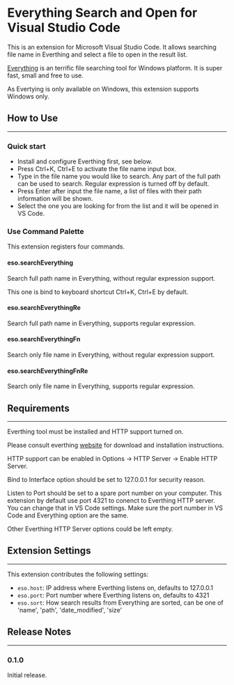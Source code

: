 # Everything Search and Open for Visual Studio Code

This is an extension for Microsoft Visual Studio Code. It allows searching file name in Everthing and select a file to open in the result list.

[Everything](https://www.voidtools.com/) is an terrific file searching tool for Windows platform. It is super fast, small and free to use.

As Evertying is only available on Windows, this extension supports Windows only.

## How to Use
-------------

### Quick start

* Install and configure Everthing first, see below.
* Press Ctrl+K, Ctrl+E to activate the file name input box.
* Type in the file name you would like to search. Any part of the full path can be used to search. Regular expression is turned off by default.
* Press Enter after input the file name, a list of files with their path information will be shown.
* Select the one you are looking for from the list and it will be opened in VS Code.

### Use Command Palette

This extension registers four commands.

#### eso.searchEverything

Search full path name in Everything, without regular expression support.

This one is bind to keyboard shortcut Ctrl+K, Ctrl+E by default.

#### eso.searchEverythingRe

Search full path name in Everything, supports regular expression.

#### eso.searchEverythingFn

Search only file name in Everything, without regular expression support.

#### eso.searchEverythingFnRe

Search only file name in Everything, supports regular expression.

## Requirements
---------------

Everthing tool must be installed and HTTP support turned on.

Please consult everthing [website](https://www.voidtools.com/) for download and installation instructions.

HTTP support can be enabled in Options -> HTTP Server -> Enable HTTP Server.

Bind to Interface option should be set to 127.0.0.1 for security reason.

Listen to Port should be set to a spare port number on your computer. This extension by default use port 4321 to conenct to Everthing HTTP server. You can change that in VS Code settings. Make sure the port number in VS Code and Everything option are the same.

Other Everthing HTTP Server options could be left empty.

## Extension Settings
---------------------

This extension contributes the following settings:

* `eso.host`: IP address where Everthing listens on, defaults to 127.0.0.1
* `eso.port`: Port number where Everthing listens on, defaults to 4321
* `eso.sort`: How search results from Everything are sorted, can be one of 'name', 'path', 'date_modified', 'size'

## Release Notes
----------------

### 0.1.0

Initial release.
